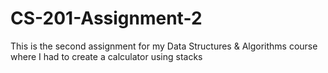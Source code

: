 # CS-201-Assignment-2
This is the second assignment for my Data Structures &amp; Algorithms course where I had to create a calculator using stacks
